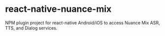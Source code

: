 # react-native-nuance-mix
NPM plugin project for react-native Android/iOS to access Nuance Mix ASR, TTS, and Dialog services.
